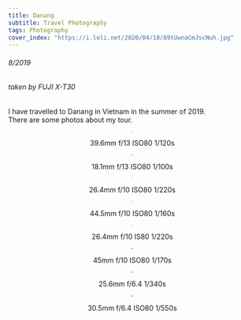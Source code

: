 ```yaml
---
title: Danang
subtitle: Travel Photography
tags: Photography
cover_index: "https://i.loli.net/2020/04/18/89tUwnaCmJscNuh.jpg"
---
```


###### 8/2019
###### taken by FUJI X-T30

I have travelled to Danang in Vietnam in the summer of 2019.  
There are some photos about my tour.
<div  align="center">    
<img src="https://i.loli.net/2020/04/18/FXsCklu7Ldao1NS.jpg" style="zoom:15%" />  

39.6mm f/13 ISO80 1/120s

<img src="https://i.loli.net/2020/04/18/cvF8ZyRO1zCl5Ga.jpg" style="zoom:15%" />  

18.1mm f/13 ISO80 1/100s

<img src="https://i.loli.net/2020/04/18/ihL3rCjbG2vZP4S.jpg" style="zoom:15%" />  

26.4mm f/10 ISO80 1/220s

<img src="https://i.loli.net/2020/04/18/sZHr54fIMnCeABu.jpg" style="zoom:15%" />  

44.5mm f/10 ISO80 1/160s

<img src="https://i.loli.net/2020/04/18/ox49fB1LVXmTCje.jpg" style="zoom:15%" />  

26.4mm f/10 IS80 1/220s

<img src="https://i.loli.net/2020/04/18/Tu8mCR4sfcdZQYr.jpg" style="zoom:20%" />  

45mm f/10 ISO80 1/170s

<img src="https://i.loli.net/2020/04/18/Mdb6JLONchv39GI.jpg" style="zoom:20%" />  

25.6mm f/6.4 1/340s

<img src="https://i.loli.net/2020/04/18/DmyfzqZabWAxtw5.jpg" style="zoom:20%" />  

30.5mm f/6.4 ISO80 1/550s 

</div>







